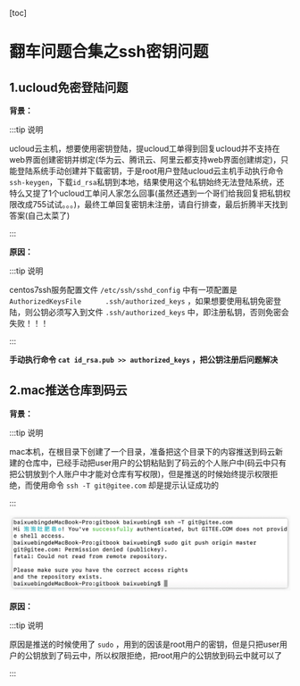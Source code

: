[toc]

# 翻车问题合集之ssh密钥问题

## 1.ucloud免密登陆问题

**背景：**

:::tip 说明

ucloud云主机，想要使用密钥登陆，提ucloud工单得到回复ucloud并不支持在web界面创建密钥并绑定(华为云、腾讯云、阿里云都支持web界面创建绑定)，只能登陆系统手动创建并下载密钥，于是root用户登陆ucloud云主机手动执行命令`ssh-keygen`，下载`id_rsa`私钥到本地，结果使用这个私钥始终无法登陆系统，还特么又提了1个ucloud工单问人家怎么回事(虽然还遇到一个哥们给我回复把私钥权限改成755试试。。。)，最终工单回复密钥未注册，请自行排查，最后折腾半天找到答案(自己太菜了)

:::



**原因：**

:::tip 说明

centos7ssh服务配置文件 `/etc/ssh/sshd_config` 中有一项配置是 `AuthorizedKeysFile      .ssh/authorized_keys` ，如果想要使用私钥免密登陆，则公钥必须写入到文件 `.ssh/authorized_keys` 中，即注册私钥，否则免密会失败！！！

:::

**手动执行命令 `cat id_rsa.pub >> authorized_keys` ，把公钥注册后问题解决**



## 2.mac推送仓库到码云

**背景：**

:::tip 说明

mac本机，在根目录下创建了一个目录，准备把这个目录下的内容推送到码云新建的仓库中，已经手动把user用户的公钥粘贴到了码云的个人账户中(码云中只有把公钥放到个人账户中才能对仓库有写权限)，但是推送的时候始终提示权限拒绝，而使用命令 `ssh -T git@gitee.com` 却是提示认证成功的

:::



![iShot2020-06-1512.18.41](https://raw.githubusercontent.com/pptfz/picgo-images/master/img/iShot2020-06-1512.18.41.png)



**原因：**

:::tip 说明

原因是推送的时候使用了 `sudo` ，用到的因该是root用户的密钥，但是只把user用户的公钥放到了码云中，所以权限拒绝，把root用户的公钥放到码云中就可以了

:::
